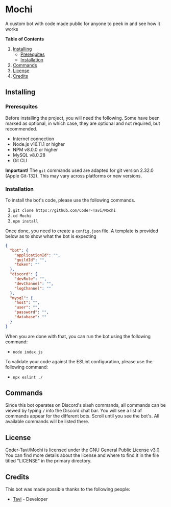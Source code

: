 # Mochi
A custom bot with code made public for anyone to peek in and see how it works

**Table of Contents**
1. [Installing](#installing)
    - [Prerequites](#preresquites)
    - [Installation](#installation)
2. [Commands](#commands)
3. [License](#license)
4. [Credits](#credits)

## Installing ##
### Preresquites ###
Before installing the project, you will need the following. Some have been marked as optional, in which case, they are optional and not required, but recommended.

* Internet connection
* Node.js v16.11.1 or higher
* NPM v8.0.0 or higher
* MySQL v8.0.28
* Git CLI

**Important!** The `git` commands used are adapted for git version 2.32.0 (Apple Git-132). This may vary across platforms or new versions.

### Installation ###
To install the bot's code, please use the following commands.

1. `git clone https://github.com/Coder-Tavi/Mochi`
2. `cd Mochi`
3. `npm install`

Once done, you need to create a `config.json` file. A template is provided below as to show what the bot is expecting
```json
{
  "bot": {
    "applicationId": "",
    "guildId": "",
    "token": ""
  },
  "discord": {
    "devRole": "",
    "devChannel": "",
    "logChannel": ""
  },
  "mysql": {
    "host": "",
    "user": "",
    "password": "",
    "database": ""
  }
}
```

When you are done with that, you can run the bot using the following command:
* `node index.js`

To validate your code against the ESLint configuration, please use the following command:
* `npx eslint ./`

## Commands ##
Since this bot operates on Discord's slash commands, all commands can be viewed by typing `/` into the Discord chat bar. You will see a list of commands appear for the different bots. Scroll until you see the bot's. All available commands will be listed there.

## License ##
Coder-Tavi/Mochi is licensed under the GNU General Public License v3.0. You can find more details about the license and where to find it in the file titled "LICENSE" in the primary directory.

## Credits ##
This bot was made possible thanks to the following people:
- [Tavi](https://github.com/Coder-Tavi) - Developer
